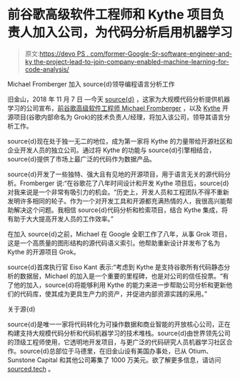 # 前谷歌高级软件工程师和 Kythe 项目负责人加入公司，为代码分析启用机器学习

> 原文:[https://devo PS . com/former-Google-Sr-software-engineer-and-ky the-project-lead-to-join-company-enabled-machine-learning-for-code-analysis/](https://devops.com/former-google-sr-software-engineer-and-kythe-project-lead-to-join-company-enabling-machine-learning-for-code-analysis/)

Michael Fromberger 加入 source{d}领导编程语言分析工作

旧金山，2018 年 11 月 7 日 —今天 [source{d}](https://sourced.tech/) ，这家为大规模代码分析提供机器学习的公司宣布，[前谷歌高级软件工程师 Michael Fromberger](https://www.linkedin.com/in/michael-fromberger-91195522/) ，以及 [Kythe](http://kythe.io/) 开源项目(谷歌内部命名为 Grok)的技术负责人/经理，将加入该公司，领导其语言分析工作。

source{d}现在处于独一无二的地位，成为第一家将 Kythe 的力量带给开源社区和企业开发人员的独立公司。通过将 Kythe 的功能与 source{d}引擎相结合，source{d}提供了市场上最广泛的代码作为数据产品。

source{d}开发了一些独特、强大且有见地的开源项目，用于语言无关的源代码分析。Fromberger 说:“在谷歌花了八年时间设计和开发 Kythe 项目后，source{d}对我来说是一个非常有吸引力的机会。“历史上，开发人员和工程团队不得不重新发明许多相同的轮子。作为一个对开发工具和开源都充满热情的人，我很高兴能帮助解决这个问题。我相信 source{d}代码分析和检索项目，结合 Kythe 集成，将有助于大大提高开发人员的工作效率。”

在加入 source{d}之前，Michael 在 Google 全职工作了八年，从事 Grok 项目，这是一个高质量的图形结构的源代码语义索引。他帮助重新设计并发布了名为 Kythe 的开源项目 Grok。

source{d}首席执行官 Eiso Kant 表示:“考虑到 Kythe 是支持谷歌所有代码静态分析的数据层，Michael 的加入是一个重要的里程碑，也是对公司的信任投票。“有了他的加入，source{d}将能够利用 Kythe 的能力来进一步帮助公司分析和更新他们的代码库，使其成为更具生产力的资产，并促进内部资源实践的采用。”

关于源{d}

source{d}是唯一一家将代码转化为可操作数据和商业智能的开放核心公司，正在构建支持大规模代码分析和代码机器学习的技术堆栈。source{d}由世界领先公司的顶级工程师使用，它透明地开发项目，与更广泛的代码研究人员机器学习社区合作。source{d}总部位于马德里，在旧金山设有美国办事处，已从 Otium、Sunstone Capital 和其他公司筹集了 1000 万美元。欲了解更多信息，请访问 [sourced.tech](https://sourced.tech/) 。